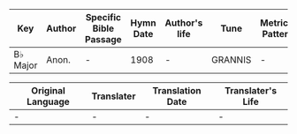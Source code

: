 Key | Author   | Specific Bible Passage     |Hymn Date |Author's life |Tune |Metrical Pattern   |Composer/Source
-- | --------- | ---------------------------|----------|--------------|-----|-------------------|-------------  
B♭ Major |Anon. |- |1908 |- |GRANNIS |- |W. O. Perkins

Original Language | Translater | Translation Date   | Translater's Life  
----------------- | --------- | --------------------|-------------     
\- |- |- |-
